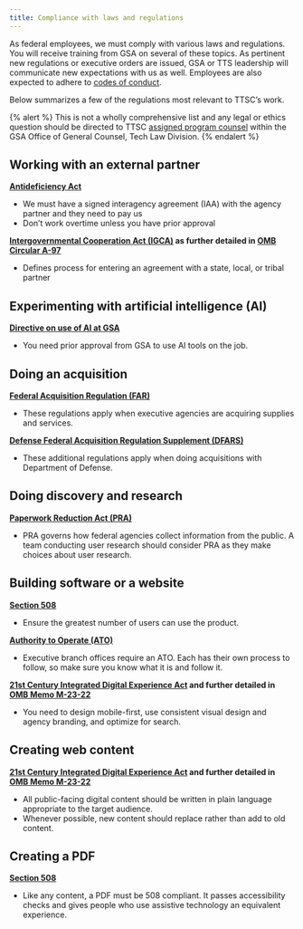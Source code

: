 ```yaml
---
title: Compliance with laws and regulations
---
```


As federal employees, we must comply with various laws and regulations. You will receive training from GSA on several of these topics. As pertinent new regulations or executive orders are issued, GSA or TTS leadership will communicate new expectations with us as well. Employees are also expected to adhere to [codes of conduct](#TODO).

Below summarizes a few of the regulations most relevant to TTSC’s work.

{% alert %}
  This is not a wholly comprehensive list and any legal or ethics question should be directed to TTSC [assigned program counsel](https://docs.google.com/document/d/1WJs1krrQaPfDgoBOhEKBZjAxHpQ6mN5833s1pX7jxvg/edit?tab=t.0) within the GSA Office of General Counsel, Tech Law Division.
{% endalert %}

## Working with an external partner

**[Antideficiency Act](https://www.gao.gov/legal/appropriations-law/resources)**
- We must have a signed interagency agreement (IAA) with the agency partner and they need to pay us
- Don’t work overtime unless you have prior approval

**[Intergovernmental Cooperation Act (IGCA)](https://uscode.house.gov/view.xhtml?req=granuleid:USC-1994-title31-section6505&num=0&edition=1994) as further detailed in [OMB Circular A-97](https://obamawhitehouse.archives.gov/omb/circulars_a097/)**
- Defines process for entering an agreement with a state, local, or tribal partner

## Experimenting with artificial intelligence (AI)

**[Directive on use of AI at GSA](https://insite.gsa.gov/directives-library/use-of-artificial-intelligence-at-gsa)**
- You need prior approval from GSA to use AI tools on the job.

## Doing an acquisition

**[Federal Acquisition Regulation (FAR)](https://www.acquisition.gov/browse/index/far)**
- These regulations apply when executive agencies are acquiring supplies and services.

**[Defense Federal Acquisition Regulation Supplement (DFARS)](https://www.acquisition.gov/dfars)**
- These additional regulations apply when doing acquisitions with Department of Defense.

## Doing discovery and research

**[Paperwork Reduction Act (PRA)](https://pra.digital.gov/)**
- PRA governs how federal agencies collect information from the public. A team conducting user research should consider PRA as they make choices about user research.

## Building software or a website

**[Section 508](https://www.section508.gov/develop/software-websites/)**
- Ensure the greatest number of users can use the product.

**[Authority to Operate (ATO)](https://www.govinfo.gov/app/details/PLAW-107publ347/summary)**
- Executive branch offices require an ATO. Each has their own process to follow, so make sure you know what it is and follow it.

**[21st Century Integrated Digital Experience Act](https://digital.gov/resources/delivering-digital-first-public-experience/) and further detailed in [OMB Memo M-23-22](https://digital.gov/resources/delivering-digital-first-public-experience/)**
- You need to design mobile-first, use consistent visual design and agency branding, and optimize for search.

## Creating web content

**[21st Century Integrated Digital Experience Act](https://digital.gov/resources/delivering-digital-first-public-experience/) and further detailed in [OMB Memo M-23-22](https://digital.gov/resources/delivering-digital-first-public-experience/)**
- All public-facing digital content should be written in plain language appropriate to the target audience.
- Whenever possible, new content should replace rather than add to old content.

## Creating a PDF

**[Section 508](https://www.section508.gov/develop/software-websites/)**
- Like any content, a PDF must be 508 compliant. It passes accessibility checks and gives people who use assistive technology an equivalent experience.
